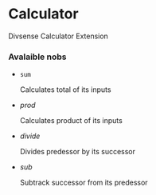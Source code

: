 # Calculator
Divsense Calculator Extension

### Avalaible nobs

* `sum`

  Calculates total of its inputs

* *prod*

  Calculates product of its inputs

* *divide*

  Divides predessor by its successor

* *sub*

  Subtrack successor from its predessor






